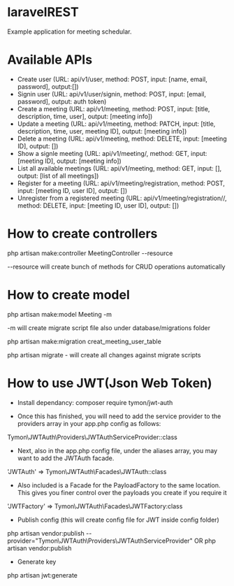 # laravelREST
Example application for meeting schedular.

# Available APIs
- Create user (URL: api/v1/user, method: POST, input: [name, email, password], output:[])
- Signin user (URL: api/v1/user/signin, method: POST, input: [email, password], output: auth token)
- Create a meeting (URL: api/v1/meeting, method: POST, input: [title, description, time, user], output: [meeting info])
- Update a meeting (URL: api/v1/meeting, method: PATCH, input: [title, description, time, user, meeting ID], output: [meeting info])
- Delete a meeting (URL: api/v1/meeting, method: DELETE, input: [meeting ID], output: [])
- Show a signle meeting (URL: api/v1/meeting/<meeting ID>, method: GET, input: [meeting ID], output: [meeting info])
- List all available meetings (URL: api/v1/meeting, method: GET, input: [], output: [list of all meetings])
- Register for a meeting (URL: api/v1/meeting/registration, method: POST, input: [meeting ID, user ID], output: [])
- Unregister from a registered meeting (URL: api/v1/meeting/registration/<meeting ID>/<user ID>, method: DELETE, input: [meeting ID, user ID], output: [])

# How to create controllers
php artisan make:controller MeetingController --resource

--resource will create bunch of methods for CRUD operations automatically

# How to create model
php artisan make:model Meeting -m

-m will create migrate script file also under database/migrations folder

php artisan make:migration creat_meeting_user_table

php artisan migrate - will create all changes against migrate scripts

# How to use JWT(Json Web Token)

- Install dependancy: composer require tymon/jwt-auth

- Once this has finished, you will need to add the service provider to the providers array in your app.php config as follows:

Tymon\JWTAuth\Providers\JWTAuthServiceProvider::class

- Next, also in the app.php config file, under the aliases array, you may want to add the JWTAuth facade.

'JWTAuth' => Tymon\JWTAuth\Facades\JWTAuth::class

- Also included is a Facade for the PayloadFactory to the same location. This gives you finer control over the payloads you create if you require it

'JWTFactory' => Tymon\JWTAuth\Facades\JWTFactory:class

- Publish config (this will create config file for JWT inside config folder)

php artisan vendor:publish --provider="Tymon\JWTAuth\Providers\JWTAuthServiceProvider" OR
php artisan vendor:publish

- Generate key

php artisan jwt:generate

